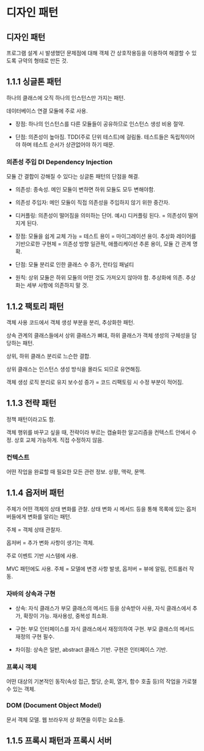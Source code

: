 # 디자인 패턴

## 디자인 패턴

프로그램 설계 시 발생했던 문제점에 대해 객체 간 상호작용등을 이용하여 해결할 수 있도록 규약의 형태로 만든 것.

## 1.1.1 싱글톤 패턴

하나의 클래스에 오직 하나의 인스턴스만 가지는 패턴.

데이터베이스 연결 모듈에 주로 사용.

- 장점: 하나의 인스턴스를 다른 모듈들이 공유하므로 인스턴스 생성 비용 절약.

- 단점: 의존성이 높아짐. TDD(주로 단위 테스트)에 걸림돌. 테스트들은 독립적이어야 하며 테스트 순서가 상관없어야 하기 때문.

### 의존성 주입 DI Dependency Injection

모듈 간 결합이 강해질 수 있다는 싱글톤 패턴의 단점을 해결.

- 의존성: 종속성. 메인 모듈이 변하면 하위 모듈도 모두 변해야함.

- 의존성 주입자: 메인 모듈이 직접 의존성을 주입하지 않기 위한 중간자.

- 디커플링: 의존성이 떨어짐을 의미하는 단어. 예시) 디커플링 된다. = 의존성이 떨어지게 된다.

- 장점: 모듈을 쉽게 교체 가능 = 테스트 용이 = 마이그레이션 용이. 추상화 레이어를 기반으로한 구현체 = 의존성 방향 일관적, 애플리케이션 추론 용이, 모듈 간 관계 명확.

- 단점: 모듈 분리로 인한 클래스 수 증가, 런타임 패널티

- 원칙: 상위 모듈은 하위 모듈의 어떤 것도 가져오지 않아야 함. 추상화에 의존. 추상화는 세부 사항에 의존하지 말 것.

## 1.1.2 팩토리 패턴

객체 사용 코드에서 객체 생성 부분을 분리, 추상화한 패턴.

상속 관계의 클래스들에서 상위 클래스가 뼈대, 하위 클래스가 객체 생성의 구체성을 담당하는 패턴.

상위, 하위 클래스 분리로 느슨한 결합.

상위 클래스는 인스턴스 생성 방식을 몰라도 되므로 유연해짐.

객체 생성 로직 분리로 유지 보수성 증가 = 코드 리팩토링 시 수정 부분이 적어짐.

## 1.1.3 전략 패턴

정책 패턴이라고도 함.

객체 행위를 바꾸고 싶을 때, 전략이라 부르는 캡슐화한 알고리즘을 컨텍스트 안에서 수정. 상호 교체 가능하게. 직접 수정하지 않음.

### 컨텍스트

어떤 작업을 완료할 때 필요한 모든 관련 정보. 상황, 맥락, 문맥.

## 1.1.4 옵저버 패턴

주체가 어떤 객체의 상태 변화를 관찰. 상태 변화 시 메서드 등을 통해 목록에 있는 옵저버들에게 변화를 알리는 패턴.

주체 = 객체 상태 관찰자.

옵저버 = 추가 변화 사항이 생기는 객체.

주로 이벤트 기반 시스템에 사용.

MVC 패턴에도 사용. 주체 = 모델에 변경 사항 발생, 옵저버 = 뷰에 알림, 컨트롤러 작동.

### 자바의 상속과 구현

- 상속: 자식 클래스가 부모 클래스의 메서드 등을 상속받아 사용, 자식 클래스에서 추가, 확장이 가능. 재사용성, 중복성 최소화.

- 구현: 부모 인터페이스를 자식 클래스에서 재정의하여 구현. 부모 클래스의 메서드 재정의 구현 필수.

- 차이점: 상속은 일반, abstract 클래스 기반. 구현은 인터페이스 기반.

### 프록시 객체

어떤 대상의 기본적인 동작(속성 접근, 할당, 순회, 열거, 함수 호출 등)의 작업을 가로챌 수 있는 객체.

### DOM (Document Object Model)

문서 객체 모델. 웹 브라우저 상 화면을 이루는 요소들.

## 1.1.5 프록시 패턴과 프록시 서버

